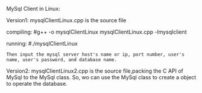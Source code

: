 MySql Client in Linux:

Version1: mysqlClientLinux.cpp is the source file

compiling:
    #g++ -o mysqlClientLinux mysqlClientLinux.cpp -lmysqlclient

running:
    #./mysqlClientLinux

    Then input the mysql server host's name or ip, port number, user's name, user's password, and database name.

Version2: mysqlClientLinux2.cpp is the source file,packing the C API of MySql to the MySql class. So, wo can use the MySql class to create a object to operate the database.


